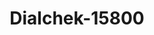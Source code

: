 ---
f_zip-code: 52722
f_state-code: IA
title: Dialchek-15800
f_phone: 563-355-5329
f_city-only: Bettendorf
f_address: 1810 State Street Suite 5 Bettendorf
f_location-unique-id: '15800'
slug: dialchek-15800
updated-on: '2024-05-30T13:46:58.046Z'
created-on: '2024-05-30T13:36:59.803Z'
published-on: '2024-05-30T13:54:32.469Z'
f_city-state: cms/city/bettendorf-ia.md
f_company: cms/company/dialchek.md
f_state: cms/state/iowa.md
layout: '[payday-loan].html'
tags: payday-loan
---